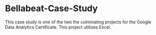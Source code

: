 # Bellabeat-Case-Study
This case study is one of the two the culminating projects for the Google Data Analytics Certificate. This project utilizes Excel.
